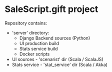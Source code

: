 # SaleScript.gift project #

Repository contains:
 - 'server' directory:
    - Django Backend sources (Python)
    - UI production build
    - Stats service build
    - Docker scripts
 - UI sources - 'scenarist' dir (Scala / ScalaJS)
 - Stats service - 'stat_service' dir (Scala / Akka)
